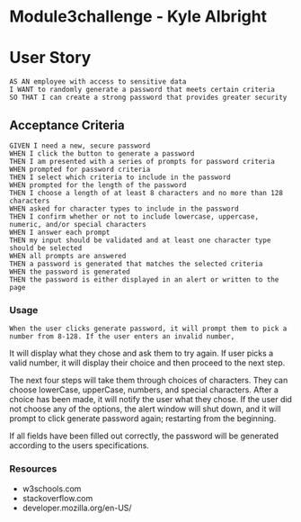 # Module3challenge - Kyle Albright


# User Story
```
AS AN employee with access to sensitive data
I WANT to randomly generate a password that meets certain criteria
SO THAT I can create a strong password that provides greater security

```


## Acceptance Criteria

```
GIVEN I need a new, secure password
WHEN I click the button to generate a password
THEN I am presented with a series of prompts for password criteria
WHEN prompted for password criteria
THEN I select which criteria to include in the password
WHEN prompted for the length of the password
THEN I choose a length of at least 8 characters and no more than 128 characters
WHEN asked for character types to include in the password
THEN I confirm whether or not to include lowercase, uppercase, numeric, and/or special characters
WHEN I answer each prompt
THEN my input should be validated and at least one character type should be selected
WHEN all prompts are answered
THEN a password is generated that matches the selected criteria
WHEN the password is generated
THEN the password is either displayed in an alert or written to the page
```

### Usage

    When the user clicks generate password, it will prompt them to pick a number from 8-128. If the user enters an invalid number, 
It will display what they chose and ask them to try again. If user picks a valid number, it will display their choice and then proceed
to the next step. 

The next four steps will take them through choices of characters. They can choose lowerCase, upperCase, numbers, and special characters. 
After a choice has been made, it will notify the user what they chose. If the user did not choose any of the options, the alert window will shut down, 
and it will prompt to click generate password again; restarting from the beginning.

If all fields have been filled out correctly, the password will be generated according to the users specifications.




### Resources

* w3schools.com
* stackoverflow.com
* developer.mozilla.org/en-US/




###




